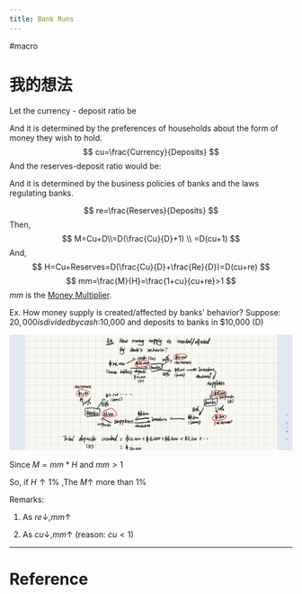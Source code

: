 ```yaml
---
title: Bank Runs
---
```


#macro

# 我的想法

Let the currency - deposit ratio be

And it is determined by the preferences of households about the form of money they wish to hold.
$$
cu=\frac{Currency}{Deposits}
$$
And the reserves-deposit ratio would be: 

And it is determined by the business policies of banks and the laws regulating banks.


$$
re=\frac{Reserves}{Deposits}
$$
Then,
$$
M=Cu+D\\=D(\frac{Cu}{D}+1) \\ =D(cu+1)
$$
And,
$$
H=Cu+Reserves=D(\frac{Cu}{D}+\frac{Re}{D})=D(cu+re)
$$
$$
mm=\frac{M}{H}=\frac{1+cu}{cu+re}>1
$$
$mm$ is the [Money Multiplier](Money%20Multiplier.md).

Ex. How money supply is created/affected by banks' behavior?
Suppose: $20,000 is divided by cash:$10,000 and deposits to banks in $10,000 (D) 

![](32151680170393_.pic.jpg)

Since $M=mm*H$ and $mm>1$

So, if $H\uparrow 1\%$ ,The $M\uparrow$ more than $1\%$

Remarks:

1. As $re\downarrow,mm\uparrow$

2. As $cu\downarrow,mm\uparrow$ (reason: $cu<1$)

---



# Reference 

